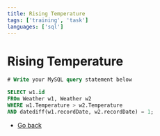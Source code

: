 ```yaml
---
title: Rising Temperature
tags: ['training', 'task']
languages: ['sql']
---
```

# Rising Temperature

```SQL
# Write your MySQL query statement below

SELECT w1.id
FROm Weather w1, Weather w2
WHERE w1.Temperature > w2.Temperature
AND datediff(w1.recordDate, w2.recordDate) = 1;
```

* [Go back](../readme.md)